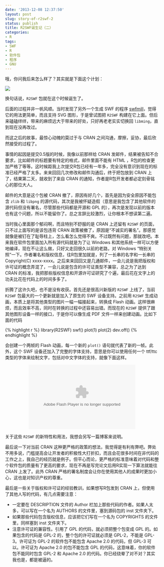 ```yaml
---
date: '2013-12-08 12:37:50'
layout: post
slug: story-of-r2swf-2
status: publish
title: R2SWF诞生记（二）
categories:
- R
tags:
- SWF
- R
- 软件包
- 程序
- GNU
---
```


哦，你问我后来怎么样了？其实就是下面这个计划：

[![](http://i.imgur.com/MTV2Kbf.png)](http://i.imgur.com/MTV2Kbf.png)

换句话说，`R2SWF` 包就在这个时候诞生了。

<!-- more -->

后面的过程并非一帆风顺。当时发现了另外一个生成 SWF 的程序 [swfmill](http://swfmill.org/)，觉得它的用法更简单，而且支持 SVG 图形，于是曾试图把 `R2SWF` 构建在它上面。但后来磕磕绊绊，带来的麻烦远大于带来的好处，只好再老老实实切换回 `libming`，直到现在没再改过。

而这之后的故事，最惊心动魄的莫过于与 CRAN 之间沟通，摩擦，妥协，最后欣然接受的过程了。

事情的起因是提交0.5版的时候，我像以前那样给 CRAN 发邮件，结果被告知不合要求，比如邮件的标题要有特定的格式，邮件里面不能有 HTML ，R包的检查更加严格了等等。这时候距我上次提交R包已经有一年多，完全没有意识到现在的标准已经严格了太多。来来回回几次修改和邮件沟通后，终于把包放到 CRAN 上了，结果第二天，就收到了来自 CRAN 的通知，作者是R包开发者都必定刻骨铭心的那位大人。

邮件的大意是这个包被 CRAN 撤了，原因有好几个，首先是因为安全原因不能包含 `zlib` 和 `libpng` 的源代码，其次是我被怀疑造假（意思是我包含了其他软件的源代码但没有署名，尽管那些代码都是开源和 GPL 的），再次是发现以前的版本也有这个问题，所以不能留你了。总之言辞比较激烈，让你根本不想读第二遍。

当时我心里面那个郁闷啊，而且特别不舒服的是 CRAN 上还留有 `R2SWF` 的页面，只不过上面写的是该包违背 CRAN 政策被撤了，原因是“不诚实的署名”。那感觉就像是被钉在了耻辱柱上，怎么看怎么觉得不爽。不过既然有问题，那就改吧。本来我在软件包里面加入所有源代码就是为了让 Windows 和其他系统一样可以方便地编译，现在不让这么做，只好又走回很久以前的老路，对 Windows “特别关照”一下。作者署名和版权信息，往R包里加就是，列了一长串的名字和一长串的 Copyright(C) xxxx-xxxx。之后来来回回又是几通邮件，一会儿说是我把版权和许可证的概念弄混了，一会儿说是包含的许可证类型不兼容，总之为了达到 CRAN 的标准，我把那些版权信息和开源许可证研究了个遍，最后花在文字上的功夫比花在代码上的时间多多了。

折腾了这许久吧，也不是没有收获。首先还是很高兴新版的 `R2SWF` 上线了，当前 `R2SWF` 包最大的一个更新就是加入了原生的 SWF 设备支持。之前用 `R2SWF` 生成动画，本质上是将其他类型的图片一幅一幅接起来，转换成 Flash 动画。这样很麻烦，而且效率不高，同时在转换的过程中还容易出错。而现在的 `R2SWF` 提供了跟其他图形设备一样的接口，于是你可以像生成 PDF 文件一样来创建动画。比如下面的代码

{% highlight r %}
library(R2SWF)
swf()
plot(1)
plot(2)
dev.off()
{% endhighlight %}

会创建一个两帧的 Flash 动画，每一个新的 `plot()` 语句就代表了新的一帧。此外，这个 SWF 设备还加入了完整的字体支持，意思是你可以使用任何一个 ttf/ttc 类型的字体来绘制文字，包括对中文字体的支持，就像下面这样。

<div align="center">
 <embed width="350" height="210" name="plugin" src="{{ BASE_PATH }}/files/2013/12/R2SWF_example.swf" type="application/x-shockwave-flash"> 
</div>

关于这些 `R2SWF` 的新特性和用法，我想会另写一篇博客来说明。

最后说一下对当前 CRAN 这种更严格的政策的想法，我觉得是有利有弊吧。弊处不用多说，门槛提高会让开发者的积极性大打折扣，而且会花很多时间在非代码的工作之上，我自己的经历就是例子。但平心而论，更严格的标准意味着对代码和整个软件包的质量有了更高的要求，现在不再是写完论文后用R实现一下算法就能往 CRAN 上发了。此外 CRAN 严格的署名制度会让你在使用其他人的成果时更加小心，这也是对知识产权的尊重。

最后是一些关于版权和许可证的经验教训，如果想写R包发到 CRAN 上，但使用了其他人写的代码，有几点需要注意：

- 一定要在 DESCRIPTION 文件的 Author 栏加上那些代码的作者。如果人太多，可以写在一个名为 AUTHORS 的文件里，塞到源码包的 inst 文件夹下。
- 如果那些代码包含版权信息，应该把它们写在一个名为 COPYRIGHTS 的文件里，同样塞到 inst 文件夹下。
- 注意许可证的兼容性。引用了 GPL 的代码，就必须把整个包变成 GPL 的。如果包含的代码是 GPL-2 的，整个包的许可证就必须是 GPL-2，不能是 GPL-3。许可证为 GPL-2 的软件包不能包含 Apache 2.0 的代码，但 GPL-3 可以。许可证为 Apache 2.0 的包不能包含 GPL 的代码，这意味着，你的软件包不能同时包含 GPL-2 和 Apache 2.0 的代码。你已经绕晕了对不对？其实我也是，都是被逼的。




